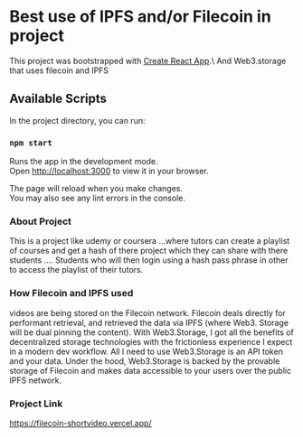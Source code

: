 # Best use of IPFS and/or Filecoin in project

This project was bootstrapped with [Create React App](https://github.com/facebook/create-react-app).\ 
And Web3.storage that uses filecoin and IPFS

## Available Scripts

In the project directory, you can run:

### `npm start`

Runs the app in the development mode.\
Open [http://localhost:3000](http://localhost:3000) to view it in your browser.

The page will reload when you make changes.\
You may also see any lint errors in the console.


### About Project
This is a project like udemy or coursera ...where tutors can create a playlist of courses and get a hash of there 
project which they can share with there students ....
Students who will then login using a hash pass phrase in other to access the playlist of their tutors.

### How Filecoin and IPFS used
videos are being stored on the Filecoin network. Filecoin deals directly for performant retrieval, and retrieved the data via IPFS (where Web3. Storage will be dual pinning the content).
With Web3.Storage, I got all the benefits of decentralized storage technologies with the frictionless experience I expect in a modern dev workflow. All I need to use Web3.Storage is an API token and your data. Under the hood, Web3.Storage is backed by the provable storage of Filecoin and makes data accessible to your users over the public IPFS network.


### Project Link
https://filecoin-shortvideo.vercel.app/

